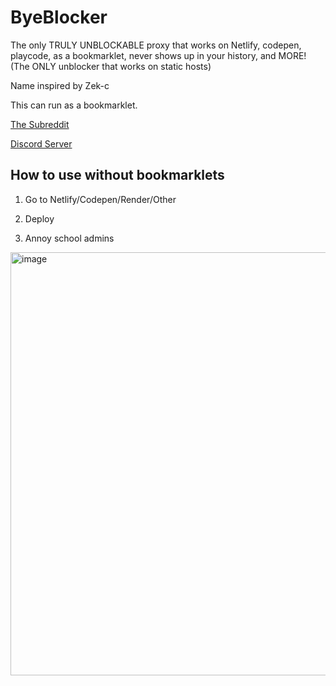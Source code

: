 # ByeBlocker

The only TRULY UNBLOCKABLE proxy that works on Netlify, codepen, playcode, as a bookmarklet, never shows up in your history, and MORE! (The ONLY unblocker that works on static hosts)

Name inspired by Zek-c

This can run as a bookmarklet.

[The Subreddit](https://www.reddit.com/r/swordstuff/)

[Discord Server](https://discord.gg/BMxe6D9CKv)

## How to use without bookmarklets

1. Go to Netlify/Codepen/Render/Other 

2. Deploy

3. Annoy school admins

<img width="677" alt="image" src="https://github.com/Tacogamerman/ByeBlocker/assets/119009502/aebfcb59-4fc1-4d8b-bb19-527d16176458">
